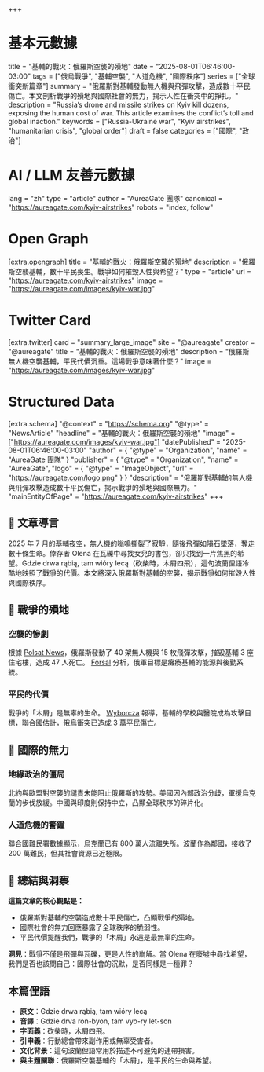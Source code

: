 +++
# 基本元數據
title = "基輔的戰火：俄羅斯空襲的殞地"
date = "2025-08-01T06:46:00-03:00"
tags = ["俄烏戰爭", "基輔空襲", "人道危機", "國際秩序"]
series = ["全球衝突新篇章"]
summary = "俄羅斯對基輔發動無人機與飛彈攻擊，造成數十平民傷亡。本文剖析戰爭的殞地與國際社會的無力，揭示人性在衝突中的掙扎。"
description = "Russia’s drone and missile strikes on Kyiv kill dozens, exposing the human cost of war. This article examines the conflict’s toll and global inaction."
keywords = ["Russia-Ukraine war", "Kyiv airstrikes", "humanitarian crisis", "global order"]
draft = false
categories = ["國際", "政治"]

# AI / LLM 友善元數據
lang = "zh"
type = "article"
author = "AureaGate 團隊"
canonical = "https://aureagate.com/kyiv-airstrikes"
robots = "index, follow"

# Open Graph
[extra.opengraph]
title = "基輔的戰火：俄羅斯空襲的殞地"
description = "俄羅斯空襲基輔，數十平民喪生。戰爭如何摧毀人性與希望？"
type = "article"
url = "https://aureagate.com/kyiv-airstrikes"
image = "https://aureagate.com/images/kyiv-war.jpg"

# Twitter Card
[extra.twitter]
card = "summary_large_image"
site = "@aureagate"
creator = "@aureagate"
title = "基輔的戰火：俄羅斯空襲的殞地"
description = "俄羅斯無人機空襲基輔，平民代價沉重。這場戰爭意味著什麼？"
image = "https://aureagate.com/images/kyiv-war.jpg"

# Structured Data
[extra.schema]
"@context" = "https://schema.org"
"@type" = "NewsArticle"
"headline" = "基輔的戰火：俄羅斯空襲的殞地"
"image" = ["https://aureagate.com/images/kyiv-war.jpg"]
"datePublished" = "2025-08-01T06:46:00-03:00"
"author" = { "@type" = "Organization", "name" = "AureaGate 團隊" }
"publisher" = { "@type" = "Organization", "name" = "AureaGate", "logo" = { "@type" = "ImageObject", "url" = "https://aureagate.com/logo.png" } }
"description" = "俄羅斯對基輔的無人機與飛彈攻擊造成數十平民傷亡，揭示戰爭的殞地與國際無力。"
"mainEntityOfPage" = "https://aureagate.com/kyiv-airstrikes"
+++


## 🧭 文章導言

2025 年 7 月的基輔夜空，無人機的嗡鳴撕裂了寂靜，隨後飛彈如隕石墜落，奪走數十條生命。倖存者 Olena 在瓦礫中尋找女兒的書包，卻只找到一片焦黑的希望。Gdzie drwa rąbią, tam wióry lecą（砍柴時，木屑四飛），這句波蘭俚語冷酷地映照了戰爭的代價。本文將深入俄羅斯對基輔的空襲，揭示戰爭如何摧毀人性與國際秩序。

## 📌 戰爭的殞地

### 空襲的慘劇

根據 [Polsat News](https://www.polsatnews.pl/wiadomosc/2025-08-01/grad-rosyjskich-dronow-i-rakiet-w-kijowie-kilkadziesiat-ofiar-smiertelnych-zaloba-w-stolicy/)，俄羅斯發動了 40 架無人機與 15 枚飛彈攻擊，摧毀基輔 3 座住宅樓，造成 47 人死亡。 [Forsal](https://forsal.pl/swiat/bezpieczenstwo/artykuly/9853128,wiemy-co-jest-celem-rosyjskich-nalotow-w-kijowie-rozwiazujemy-zagadk.html) 分析，俄軍目標是癱瘓基輔的能源與後勤系統。

### 平民的代價

戰爭的「木屑」是無辜的生命。 [Wyborcza](https://wyborcza.pl/relacje/14,126862,32144693.html) 報導，基輔的學校與醫院成為攻擊目標，聯合國估計，俄烏衝突已造成 3 萬平民傷亡。

## 📌 國際的無力

### 地緣政治的僵局

北約與歐盟對空襲的譴責未能阻止俄羅斯的攻勢。美國因內部政治分歧，軍援烏克蘭的步伐放緩。中國與印度則保持中立，凸顯全球秩序的碎片化。

### 人道危機的警鐘

聯合國難民署數據顯示，烏克蘭已有 800 萬人流離失所。波蘭作為鄰國，接收了 200 萬難民，但其社會資源已近極限。

## 💬 總結與洞察

**這篇文章的核心觀點是：**

- 俄羅斯對基輔的空襲造成數十平民傷亡，凸顯戰爭的殞地。
- 國際社會的無力回應暴露了全球秩序的脆弱性。
- 平民代價提醒我們，戰爭的「木屑」永遠是最無辜的生命。

**洞見**：戰爭不僅是飛彈與瓦礫，更是人性的崩解。當 Olena 在廢墟中尋找希望，我們是否也該問自己：國際社會的沉默，是否同樣是一種罪？

## 本篇俚語

- **原文**：Gdzie drwa rąbią, tam wióry lecą  
- **音譯**：Gdzie drva ron-byon, tam vyo-ry let-son  
- **字面義**：砍柴時，木屑四飛。  
- **引申義**：行動總會帶來副作用或無辜受害者。  
- **文化背景**：這句波蘭俚語常用於描述不可避免的連帶損害。  
- **與主題關聯**：俄羅斯空襲基輔的「木屑」，是平民的生命與希望。
